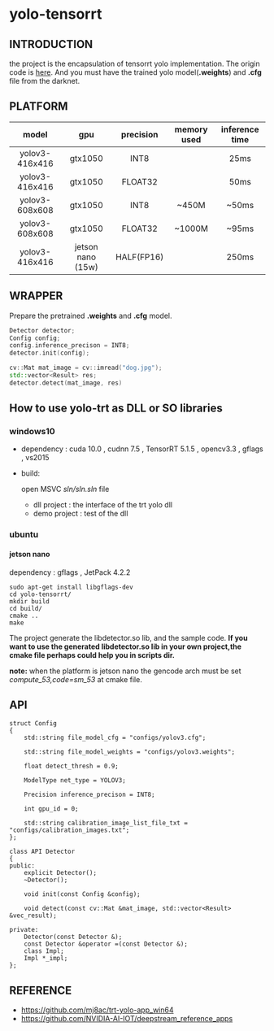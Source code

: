 # yolo-tensorrt

## INTRODUCTION

the project is the encapsulation  of tensorrt yolo implementation. The origin code is [here](https://github.com/mj8ac/trt-yolo-app_win64). And you must have the trained yolo model(__.weights__) and __.cfg__ file from the darknet.

## PLATFORM

|  model   | gpu  |precision|memory used|inference time|
|  :----:  | :----:  |:---:|:--:|:--:|
| yolov3-416x416  | gtx1050 |INT8||25ms|
| yolov3-416x416  | gtx1050 |FLOAT32||50ms|
| yolov3-608x608  | gtx1050 |INT8|~450M|~50ms|
| yolov3-608x608  | gtx1050 |FLOAT32|~1000M|~95ms|
| yolov3-416x416  | jetson nano (15w) |HALF(FP16)||250ms|

## WRAPPER

Prepare the pretrained __.weights__ and __.cfg__ model. 
```c++
Detector detector;
Config config;
config.inference_precison = INT8;
detector.init(config);

cv::Mat mat_image = cv::imread("dog.jpg");
std::vector<Result> res;
detector.detect(mat_image, res)
```

## How to use yolo-trt as DLL or SO libraries


### windows10

- dependency : cuda 10.0 , cudnn 7.5 , TensorRT 5.1.5 , opencv3.3 , gflags , vs2015
- build:
    
    open MSVC _sln/sln.sln_ file 
    - dll project : the interface of the trt yolo dll
    - demo project : test of the dll

### ubuntu


#### jetson nano 
dependency : gflags , JetPack 4.2.2

```
sudo apt-get install libgflags-dev
cd yolo-tensorrt/
mkdir build
cd build/
cmake ..
make
```
The project generate the libdetector.so lib, and the sample code.
__If you want to use the generated libdetector.so lib in your own project,the cmake file perhaps could help you in scripts dir.__

__note:__ when the platform is jetson nano the gencode arch must be set _compute_53,code=sm_53_ at cmake file.

## API

```
struct Config
{
	std::string file_model_cfg = "configs/yolov3.cfg";

	std::string file_model_weights = "configs/yolov3.weights";

	float detect_thresh = 0.9;

	ModelType net_type = YOLOV3;

	Precision inference_precison = INT8;
	
	int gpu_id = 0;

	std::string calibration_image_list_file_txt = "configs/calibration_images.txt";
};

class API Detector
{
public:
	explicit Detector();
	~Detector();

	void init(const Config &config);

	void detect(const cv::Mat &mat_image, std::vector<Result> &vec_result);

private:
	Detector(const Detector &);
	const Detector &operator =(const Detector &);
	class Impl;
	Impl *_impl;
};
```

## REFERENCE

- https://github.com/mj8ac/trt-yolo-app_win64
- https://github.com/NVIDIA-AI-IOT/deepstream_reference_apps
